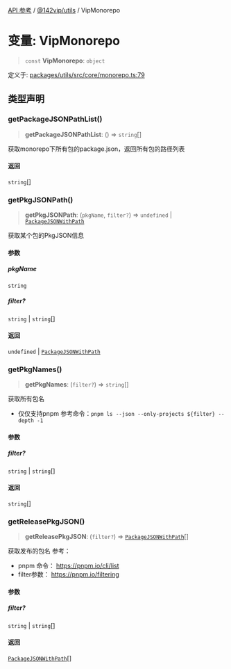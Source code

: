 [API 参考](../../../index.md) / [@142vip/utils](../index.md) / VipMonorepo

# 变量: VipMonorepo

> `const` **VipMonorepo**: `object`

定义于: [packages/utils/src/core/monorepo.ts:79](https://github.com/142vip/core-x/blob/b6807ccf6c96718daee70c368eee9968a0b34d48/packages/utils/src/core/monorepo.ts#L79)

## 类型声明

### getPackageJSONPathList()

> **getPackageJSONPathList**: () => `string`[]

获取monorepo下所有包的package.json，返回所有包的路径列表

#### 返回

`string`[]

### getPkgJSONPath()

> **getPkgJSONPath**: (`pkgName`, `filter?`) => `undefined` \| [`PackageJSONWithPath`](../interfaces/PackageJSONWithPath.md)

获取某个包的PkgJSON信息

#### 参数

##### pkgName

`string`

##### filter?

`string` | `string`[]

#### 返回

`undefined` \| [`PackageJSONWithPath`](../interfaces/PackageJSONWithPath.md)

### getPkgNames()

> **getPkgNames**: (`filter?`) => `string`[]

获取所有包名
- 仅仅支持pnpm
参考命令：`pnpm ls --json --only-projects ${filter} --depth -1`

#### 参数

##### filter?

`string` | `string`[]

#### 返回

`string`[]

### getReleasePkgJSON()

> **getReleasePkgJSON**: (`filter?`) => [`PackageJSONWithPath`](../interfaces/PackageJSONWithPath.md)[]

获取发布的包名
参考：
- pnpm 命令： https://pnpm.io/cli/list
- filter参数： https://pnpm.io/filtering

#### 参数

##### filter?

`string` | `string`[]

#### 返回

[`PackageJSONWithPath`](../interfaces/PackageJSONWithPath.md)[]
